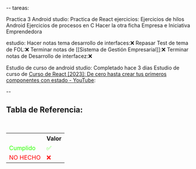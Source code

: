 --
tareas: 

Practica 3 Android studio:
Practica de React ejercicios:
Ejercicios de hilos Android
Ejercicios de procesos en C
Hacer la otra ficha Empresa e Iniciativa Emprendedora



estudio:
Hacer notas tema desarrollo de interfaces:❌
Repasar Test de tema de FOL:❌
Terminar notas de [[Sistema de Gestión Empresarial]]:❌
Terminar notas de Desarrollo de interfacez:❌



Estudio de curso de android studio: Completado hace 3 dias
Estudio de curso de [Curso de React [2023]: De cero hasta crear tus primeros componentes con estado - YouTube](https://www.youtube.com/watch?v=7iobxzd_2wY): 

--

<div  class="bc-diario">
<h2> Tabla de Referencia:</h2>
<table class="table-diario">
  <tr class="tr-diario">
    <th class="th-diario"></th>
    <th class="th-diario">Valor</th>
  </tr>
  <tr class="tr-diario">
    <td class="td-diario" style="color:2bff00">Cumplido</td>
    <td class="td-diario" style="color:2bff00">✅</td>
  </tr>
  <tr class="tr-diario">
    <td class="td-diario" style="color:red">NO HECHO</td>
    <td class="td-diario" style="color:red">❌</td>
  </tr>
</table>
